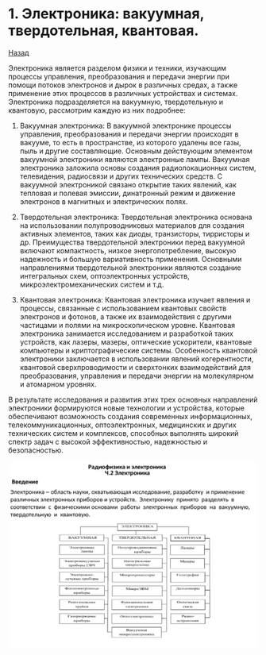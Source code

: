 # 1. Электроника: вакуумная, твердотельная, квантовая.

[Назад](EISX.md)

Электроника является разделом физики и техники, изучающим процессы управления, преобразования и передачи энергии при помощи потоков электронов и дырок в различных средах, а также применение этих процессов в различных устройствах и системах. Электроника подразделяется на вакуумную, твердотельную и квантовую, рассмотрим каждую из них подробнее:

1. Вакуумная электроника: В вакуумной электронике процессы управления, преобразования и передачи энергии происходят в вакууме, то есть в пространстве, из которого удалены все газы, пыль и другие составляющие. Основным действующим элементом вакуумной электроники являются электронные лампы. Вакуумная электроника заложила основы создания радиолокационных систем, телевидения, радиосвязи и других технических средств. С вакуумной электроникой связано открытие таких явлений, как тепловая и полевая эмиссии, динатронный режим и движение электронов в магнитных и электрических полях.

2. Твердотельная электроника: Твердотельная электроника основана на использовании полупроводниковых материалов для создания активных элементов, таких как диоды, транзисторы, тирристоры и др. Преимущества твердотельной электроники перед вакуумной включают компактность, низкое энергопотребление, высокую надежность и большую вариативность применения. Основными направлениями твердотельной электроники являются создание интегральных схем, оптоэлектронных устройств, микроэлектромеханических систем и т.д.

3. Квантовая электроника: Квантовая электроника изучает явления и процессы, связанные с использованием квантовых свойств электронов и фотонов, а также их взаимодействия с другими частицами и полями на микроскопическом уровне. Квантовая электроника занимается исследованием и разработкой таких устройств, как лазеры, мазеры, оптические ускорители, квантовые компьютеры и криптографические системы. Особенность квантовой электроники заключается в использовании явлений когерентности, квантовой сверхпроводимости и сверхтонких взаимодействий для преобразования, управления и передачи энергии на молекулярном и атомарном уровнях.

В результате исследования и развития этих трех основных направлений электроники формируются новые технологии и устройства, которые обеспечивают возможность создания современных информационных, телекоммуникационных, оптоэлектронных, медицинских и других технических систем и комплексов, способных выполнять широкий спектр задач с высокой эффективностью, надежностью и безопасностью.

![](images/1.jpg)
